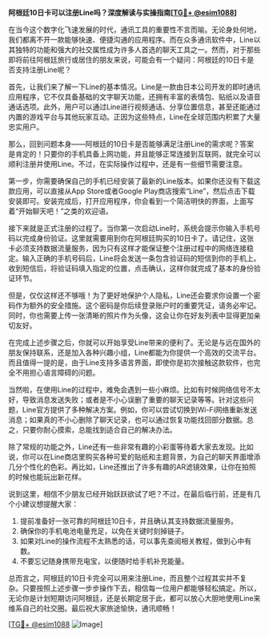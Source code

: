 **阿根廷10日卡可以注册Line吗？深度解读与实操指南[[TG💪+ @esim1088](https://t.me/s/esim1088)]**

在当今这个数字化飞速发展的时代，通讯工具的重要性不言而喻。无论身处何地，我们都离不开一款能够快速、便捷沟通的应用程序。而在众多通讯软件中，Line以其独特的功能和强大的社交属性成为许多人首选的聊天工具之一。然而，对于那些即将前往阿根廷旅行或居住的朋友来说，可能会有一个疑问：阿根廷的10日卡是否支持注册Line呢？

首先，让我们来了解一下Line的基本情况。Line是一款由日本公司开发的即时通讯应用程序，它不仅具备基础的文字聊天功能，还拥有丰富的表情包、贴纸以及语音通话选项。此外，用户可以通过Line进行视频通话、分享位置信息，甚至还能通过内置的游戏平台与其他玩家互动。正因为这些特点，Line在全球范围内积累了大量忠实用户。

那么，回到问题本身——阿根廷的10日卡是否能够满足注册Line的需求呢？答案是肯定的！只要你的手机具备上网功能，并且能够正常连接到互联网，就完全可以顺利注册并使用Line。不过，在实际操作过程中，还是有一些细节需要注意。

第一步，你需要确保自己的手机已经安装了最新的Line版本。如果你还没有下载这款应用，可以直接从App Store或者Google Play商店搜索“Line”，然后点击下载安装即可。安装完成后，打开应用程序，你会看到一个简洁明快的界面，上面写着“开始聊天吧！”之类的欢迎语。

接下来就是正式注册的过程了。当你第一次启动Line时，系统会提示你输入手机号码以完成身份验证。这里就需要用到你在阿根廷购买的10日卡了。请记住，这张卡必须支持数据流量服务，因为只有这样才能保证整个注册过程中的网络连接稳定。输入正确的手机号码后，Line将会发送一条包含验证码的短信到你的手机上。收到短信后，将验证码填入指定的位置，点击确认，这样你就完成了基本的身份验证环节。

但是，仅仅这样还不够哦！为了更好地保护个人隐私，Line还会要求你设置一个密码作为额外的安全措施。这个密码是你后续登录账户时的重要凭证，请务必牢记。同时，你也需要上传一张清晰的照片作为头像，这会让你在好友列表中显得更加亲切友好。

在完成上述步骤之后，你就可以开始享受Line带来的便利了。无论是与远在国外的朋友保持联系，还是加入各种兴趣小组，Line都能为你提供一个高效的交流平台。而且值得一提的是，由于Line支持多语言界面，即使你是初次接触这款软件，也完全不用担心语言障碍的问题。

当然啦，在使用Line的过程中，难免会遇到一些小麻烦。比如有时候网络信号不太好，导致消息发送失败；或者是不小心误删了重要的聊天记录等等。针对这些问题，Line官方提供了多种解决方案。例如，你可以尝试切换到Wi-Fi网络重新发送消息；如果真的不小心删除了聊天记录，也可以通过恢复功能找回部分数据。总之，只要你耐心摸索，总能找到适合自己的解决办法。

除了常规的功能之外，Line还有一些非常有趣的小彩蛋等待着大家去发现。比如说，你可以在Line商店里购买各种可爱的贴纸和主题背景，为自己的聊天界面增添几分个性化的色彩。再比如，Line还推出了许多有趣的AR滤镜效果，让你在拍照的时候也能玩出新花样。

说到这里，相信不少朋友已经开始跃跃欲试了吧？不过，在最后临行前，还是有几个小建议想提醒大家：

1. 提前准备好一张可靠的阿根廷10日卡，并且确认其支持数据流量服务。
2. 确保你的手机电池电量充足，以免在关键时刻掉链子。
3. 如果对Line的操作流程不太熟悉的话，可以事先查阅相关教程，做到心中有数。
4. 不要忘记随身携带充电宝，以便随时给手机补充能量。

总而言之，阿根廷的10日卡完全可以用来注册Line，而且整个过程其实并不复杂。只要按照上述步骤一步步操作下去，相信每一位用户都能够轻松搞定。所以，无论你是计划短期访问阿根廷，还是长期定居于此，都可以放心大胆地使用Line来维系自己的社交圈。最后祝大家旅途愉快，通讯顺畅！

[[TG💪+ @esim1088](https://t.me/s/esim1088) ![Image](https://i.postimg.cc/4NQfJmqS/Snipaste-2025-05-13-00-14-12.png)]